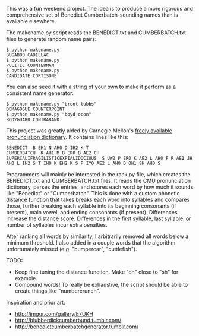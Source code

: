 This was a fun weekend project.  The idea is to produce a more rigorous and
comprehensive set of Benedict Cumberbatch-sounding names than is available
elsewhere.

The makename.py script reads the BENEDICT.txt and CUMBERBATCH.txt files to
generate random name pairs:

    $ python makename.py
    BUGABOO CADILLAC
    $ python makename.py 
    POLITIC COUNTERMAN
    $ python makename.py 
    CANDIDATE CORTISONE

You can also seed it with a string of your own to make it perform as a
consistent name generator:

    $ python makename.py "brent tubbs"
    DEMAGOGUE COUNTERPOINT
    $ python makename.py "boyd ocon"
    BODYGUARD CONTRABAND

This project was greatly aided by Carnegie Mellon's [freely available
pronunciation dictionary](http://www.speech.cs.cmu.edu/cgi-bin/cmudict).  It
contains lines like this:

    BENEDICT  B EH1 N AH0 D IH2 K T 
    CUMBERBATCH  K AH1 M B ER0 B AE2 CH
    SUPERCALIFRAGILISTICEXPIALIDOCIOUS  S UW2 P ER0 K AE2 L AH0 F R AE1 JH AH0 L IH2 S T IH0 K EH2 K S P IY0 AE2 L AH0 D OW1 SH AH0 S

Programmers will mainly be interested in the rank.py file, which creates the
BENEDICT.txt and CUMBERBATCH.txt files.  It reads the CMU pronunciation
dictionary, parses the entries, and scores each word by how much it sounds like
"Benedict" or "Cumberbatch".  This is done with a custom phonetic distance
function that takes breaks each word into syllables and compares those, further
breaking each syllable into its beginning consonants (if present), main vowel,
and ending consonants (if present).  Differences increase the distance score.
Differences in the first syllable, last syllable, or number of syllables incur
extra penalties.

After ranking all words by similarity, I arbitrarily removed all words below a
minimum threshold.  I also added in a couple words that the algorithm
unfortunately missed (e.g. "bumpercar", "cuttlefish").

TODO:

- Keep fine tuning the distance function.  Make "ch" close to "sh" for example.
- Compound words!  To really be exhaustive, the script should be able to create things like "numbercrunch".

Inspiration and prior art:

- http://imgur.com/gallery/E7UKH
- http://blubberdickcumberbund.tumblr.com/
- http://benedictcumberbatchgenerator.tumblr.com/
